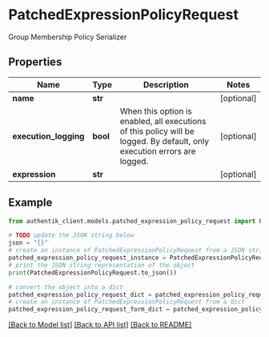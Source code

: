 # PatchedExpressionPolicyRequest

Group Membership Policy Serializer

## Properties

Name | Type | Description | Notes
------------ | ------------- | ------------- | -------------
**name** | **str** |  | [optional] 
**execution_logging** | **bool** | When this option is enabled, all executions of this policy will be logged. By default, only execution errors are logged. | [optional] 
**expression** | **str** |  | [optional] 

## Example

```python
from authentik_client.models.patched_expression_policy_request import PatchedExpressionPolicyRequest

# TODO update the JSON string below
json = "{}"
# create an instance of PatchedExpressionPolicyRequest from a JSON string
patched_expression_policy_request_instance = PatchedExpressionPolicyRequest.from_json(json)
# print the JSON string representation of the object
print(PatchedExpressionPolicyRequest.to_json())

# convert the object into a dict
patched_expression_policy_request_dict = patched_expression_policy_request_instance.to_dict()
# create an instance of PatchedExpressionPolicyRequest from a dict
patched_expression_policy_request_form_dict = patched_expression_policy_request.from_dict(patched_expression_policy_request_dict)
```
[[Back to Model list]](../README.md#documentation-for-models) [[Back to API list]](../README.md#documentation-for-api-endpoints) [[Back to README]](../README.md)


